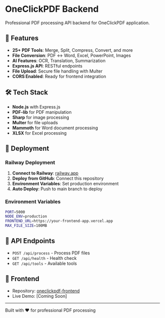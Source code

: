 # OneClickPDF Backend

Professional PDF processing API backend for OneClickPDF application.

## 🚀 Features

- **25+ PDF Tools**: Merge, Split, Compress, Convert, and more
- **File Conversion**: PDF ↔ Word, Excel, PowerPoint, Images
- **AI Features**: OCR, Translation, Summarization
- **Express.js API**: RESTful endpoints
- **File Upload**: Secure file handling with Multer
- **CORS Enabled**: Ready for frontend integration

## 🛠️ Tech Stack

- **Node.js** with Express.js
- **PDF-lib** for PDF manipulation
- **Sharp** for image processing
- **Multer** for file uploads
- **Mammoth** for Word document processing
- **XLSX** for Excel processing

## 🚀 Deployment

### Railway Deployment

1. **Connect to Railway**: [railway.app](https://railway.app)
2. **Deploy from GitHub**: Connect this repository
3. **Environment Variables**: Set production environment
4. **Auto Deploy**: Push to main branch to deploy

### Environment Variables

```bash
PORT=5000
NODE_ENV=production
FRONTEND_URL=https://your-frontend-app.vercel.app
MAX_FILE_SIZE=100MB
```

## 📱 API Endpoints

- `POST /api/process` - Process PDF files
- `GET /api/health` - Health check
- `GET /api/tools` - Available tools

## 🔗 Frontend

- Repository: [oneclickpdf-frontend](https://github.com/Girjesh2025/oneclickpdf-frontend)
- Live Demo: [Coming Soon]

---

Built with ❤️ for professional PDF processing 